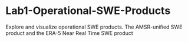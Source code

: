 # Lab1-Operational-SWE-Products
Explore and visualize operational SWE products. The AMSR-unified SWE product and the ERA-5 Near Real Time SWE product
